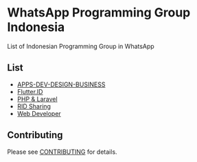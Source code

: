 # WhatsApp Programming Group Indonesia
List of Indonesian Programming Group in WhatsApp

## List

* [APPS-DEV-DESIGN-BUSINESS](https://chat.whatsapp.com/DP1nM91tv8zDyVuUr7gO3F)
* [Flutter.ID](https://chat.whatsapp.com/JbinaAQI96xG3MBLCipeeI)
* [PHP & Laravel](https://chat.whatsapp.com/L39lWKKjFwTAwQKAalsrQU)
* [RID Sharing](https://chat.whatsapp.com/GkWYBBLtdd13FfHMFHL6W9)
* [Web Developer](https://chat.whatsapp.com/IOcZd4h07OT6RqolELmmJB)

## Contributing  
Please see [CONTRIBUTING](CONTRIBUTING.md) for details.
